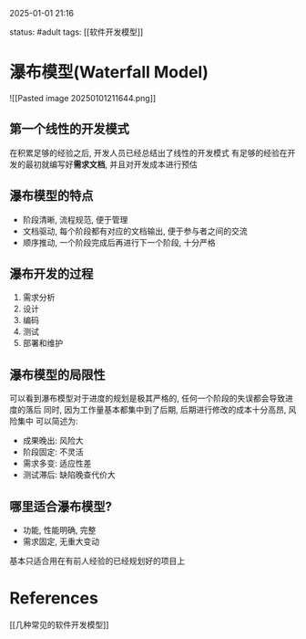 2025-01-01    21:16

status: #adult 
tags: [[软件开发模型]]


# 瀑布模型(Waterfall Model)

![[Pasted image 20250101211644.png]]

## 第一个线性的开发模式

在积累足够的经验之后, 开发人员已经总结出了线性的开发模式
有足够的经验在开发的最初就编写好**需求文档**, 并且对开发成本进行预估 

## 瀑布模型的特点

- 阶段清晰, 流程规范, 便于管理
- 文档驱动, 每个阶段都有对应的文档输出, 便于参与者之间的交流
- 顺序推动, 一个阶段完成后再进行下一个阶段, 十分严格

## 瀑布开发的过程

1. 需求分析
2. 设计
3. 编码
4. 测试
5. 部署和维护

## 瀑布模型的局限性

可以看到瀑布模型对于进度的规划是极其严格的, 任何一个阶段的失误都会导致进度的落后
同时, 因为工作量基本都集中到了后期, 后期进行修改的成本十分高昂, 风险集中
可以简述为: 
- 成果晚出: 风险大
- 阶段固定: 不灵活
- 需求多变: 适应性差
- 测试滞后: 缺陷晚查代价大


## 哪里适合瀑布模型? 

- 功能, 性能明确, 完整
- 需求固定, 无重大变动

基本只适合用在有前人经验的已经规划好的项目上

# References

[[几种常见的软件开发模型]]
